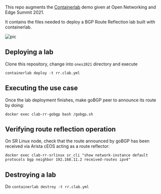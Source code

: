 This repo augments the [Containerlab](https://containerlab.srlinux.dev) demo given at Open Networking and Edge Summit 2021.

It contains the files needed to deploy a BGP Route Reflection lab built with containerlab.

![pic](https://gitlab.com/rdodin/pics/-/wikis/uploads/7fb73b48cfca59e0c07bbfe79180617c/image.png)

## Deploying a lab
Clone this repository, change into `ones2021` directory and execute

```
containerlab deploy -t rr.clab.yml
```

## Executing the use case
Once the lab deployment finishes, make goBGP peer to announce its route by doing:

```
docker exec clab-rr-gobgp bash /gobgp.sh
```

## Verifying route reflection operation
On SR Linux node, check that the route announced by goBGP has been received via Arista cEOS acting as a route reflector:

```
docker exec clab-rr-srlinux sr_cli "show network-instance default protocols bgp neighbor 192.168.11.2 received-routes ipv4"
```

## Destroying a lab
Do `containerlab destroy -t rr.clab.yml`
